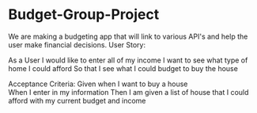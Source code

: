 # Budget-Group-Project
We are making a budgeting app that will link to various API's and help the user make financial decisions.
User Story:
<!-- We will be continuing to edit this as we progress through the project -->
As a User I would like to enter all of my income
I want to see what type of home I could afford
So that I see what I could budget to buy the house

Acceptance Criteria:
Given when I want to buy a house   
When I enter in my information
Then I am given a list of house that I could afford with my current budget and income
